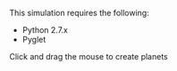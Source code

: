 This simulation requires the following:

- Python 2.7.x
- Pyglet 

Click and drag the mouse to create planets
